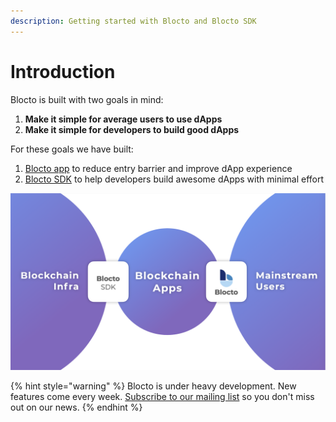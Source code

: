 ```yaml
---
description: Getting started with Blocto and Blocto SDK
---
```


# Introduction

Blocto is built with two goals in mind:

1. **Make it simple for average users to use dApps**
2. **Make it simple for developers to build good dApps**

For these goals we have built:

1. [Blocto app](blocto-app/overview.md) to reduce entry barrier and improve dApp experience
2. [Blocto SDK](blocto-sdk/overview.md) to help developers build awesome dApps with minimal effort

![](.gitbook/assets/screen-shot-2020-08-22-at-6.48.39-pm.png)

{% hint style="warning" %}
Blocto is under heavy development. New features come every week. [Subscribe to our mailing list](https://blocto.typeform.com/to/nJTnwcjv) so you don't miss out on our news.
{% endhint %}

